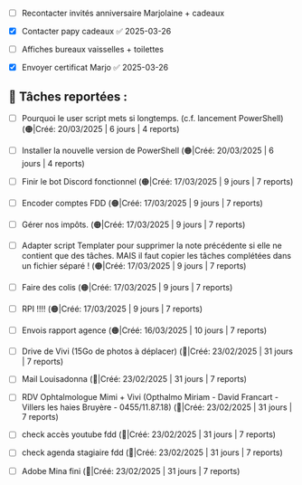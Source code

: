 
- [ ] Recontacter invités anniversaire Marjolaine + cadeaux
- [x] Contacter papy cadeaux ✅ 2025-03-26
- [ ] Affiches bureaux vaisselles + toilettes
- [x] Envoyer certificat Marjo ✅ 2025-03-26



## 📌 Tâches reportées :
 
- [ ] Pourquoi le user script mets si longtemps. (c.f. lancement PowerShell) (🟠|Créé: 20/03/2025 | 6 jours | 4 reports)
- [ ] Installer la nouvelle version de PowerShell (🟠|Créé: 20/03/2025 | 6 jours | 4 reports)
- [ ] Finir le bot Discord fonctionnel  (🟠|Créé: 17/03/2025 | 9 jours | 7 reports)
- [ ] Encoder comptes FDD  (🟠|Créé: 17/03/2025 | 9 jours | 7 reports)
- [ ] Gérer nos impôts. (🟠|Créé: 17/03/2025 | 9 jours | 7 reports)
- [ ] Adapter script Templater pour supprimer la note précédente si elle ne contient que des tâches. MAIS il faut copier les tâches complétées dans un fichier séparé !  (🟠|Créé: 17/03/2025 | 9 jours | 7 reports)
- [ ] Faire des colis (🟠|Créé: 17/03/2025 | 9 jours | 7 reports)
- [ ] RPI !!!! (🟠|Créé: 17/03/2025 | 9 jours | 7 reports)
- [ ] Envois rapport agence (🟠|Créé: 16/03/2025 | 10 jours | 7 reports)
- [ ] Drive de Vivi (15Go de photos à déplacer)  (🔴|Créé: 23/02/2025 | 31 jours | 7 reports)
- [ ] Mail Louisadonna (🔴|Créé: 23/02/2025 | 31 jours | 7 reports)
- [ ] RDV Ophtalmologue Mimi + Vivi (Opthalmo Miriam - David Francart - Villers les haies Bruyère - 0455/11.87.18) (🔴|Créé: 23/02/2025 | 31 jours | 7 reports)
- [ ] check accès youtube fdd (🔴|Créé: 23/02/2025 | 31 jours | 7 reports)
- [ ] check agenda stagiaire fdd (🔴|Créé: 23/02/2025 | 31 jours | 7 reports)
- [ ] Adobe Mina fini (🔴|Créé: 23/02/2025 | 31 jours | 7 reports)


